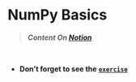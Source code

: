 # NumPy Basics

> ***Content On [Notion](https://darkened-fireman-c50.notion.site/NumPy-Basics-2d9334d3099747c395f455c6f3c836d6)***<br>

<br>

- **Don't forget to see the** [**`exercise`**](https://github.com/aIqasem/numpy/tree/main/exercise)